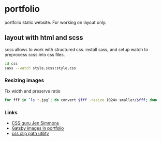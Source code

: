 # portfolio
portfolio static website. For working on layout only.


## layout with html and scss 
scss allows to work with structured css.
install sass, and setup watch to preprocess scss into css files.

```bash
cd css
sass --watch style.scss:style.css
```


### Resizing images
Fix width and preserve ratio
```bash 
for fff in `ls *.jpg`; do convert $fff -resize 1024x smaller/$fff; done
```


### Links
- [CSS guru Jen Simmons](https://labs.jensimmons.com/)
- [Gatsby images in portfolio](https://medium.freecodecamp.org/how-i-made-my-portfolio-website-blazing-fast-with-gatsby-82ccddc2f671)
- [css clip path utility](https://bennettfeely.com/clippy/)
